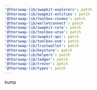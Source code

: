```yaml
---
'@thorswap-lib/swapkit-explorers': patch
'@thorswap-lib/swapkit-entities': patch
'@thorswap-lib/toolbox-cosmos': patch
'@thorswap-lib/walletconnect': patch
'@thorswap-lib/swapkit-core': patch
'@thorswap-lib/toolbox-utxo': patch
'@thorswap-lib/swapkit-api': patch
'@thorswap-lib/toolbox-evm': patch
'@thorswap-lib/trustwallet': patch
'@thorswap-lib/keystore': patch
'@thorswap-lib/helpers': patch
'@thorswap-lib/ledger': patch
'@thorswap-lib/trezor': patch
'@thorswap-lib/types': patch
---
```


bump
